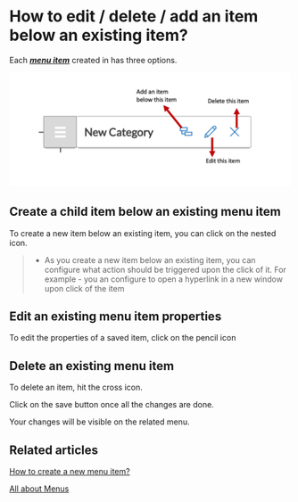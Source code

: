 # How to edit / delete / add an item below an existing item?

Each [***menu item***](https://docs.rapidplatform.com/books/glossary/page/menu-item "Menu item") created in has three options.

![8.png](./downloaded_image_1705285637656.png)


## Create a child item below an existing menu item

To create a new item below an existing item, you can click on the nested icon.
 >- As you create a new item below an existing item, you can configure what action should be triggered upon the click of it. For example - you an configure to open a hyperlink in a new window upon click of the item
    

## Edit an existing menu item properties

To edit the properties of a saved item, click on the pencil icon

## Delete an existing menu item 

To delete an item, hit the cross icon.

Click on the save button once all the changes are done.

Your changes will be visible on the related menu.


## **Related articles**

[How to create a new menu item?](https://docs.rapidplatform.com/books/experiences/page/all-about-menus-in-dezigna "All about Menus in Dezigna")

[All about Menus](https://docs.rapidplatform.com/books/experiences/page/all-about-menus-in-dezigna "All about Menus in Dezigna")